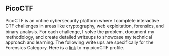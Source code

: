 ## PicoCTF

PicoCTF is an online cybersecurity platform where I complete interactive CTF challenges in areas like cryptography, web exploitation, forensics, and binary analysis. For each challenge, I solve the problem, document my methodology, and create detailed writeups to showcase my technical approach and learning. The following write ups are specifically for the Forensics Category. Here is a [link](https://play.picoctf.org/users/Ecliu) to my picoCTF profile.
